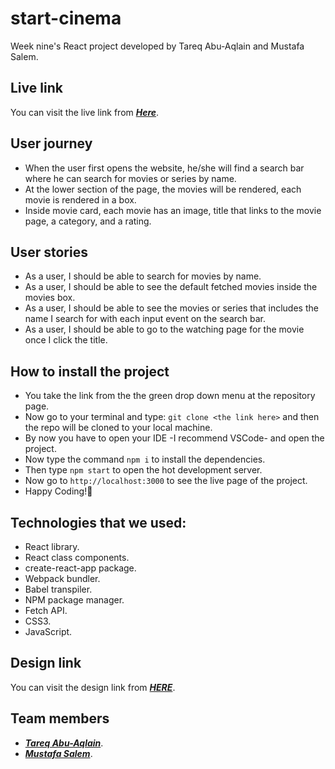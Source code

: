 # start-cinema

Week nine's React project developed by Tareq Abu-Aqlain and Mustafa Salem.

## Live link

You can visit the live link from ***[Here](https://632c5b82e3be772065539740--effulgent-biscotti-1327ee.netlify.app/)***.

## User journey

- When the user first opens the website, he/she will find a search bar where he can search for movies or series by name.
- At the lower section of the page, the movies will be rendered, each movie is rendered in a box.
- Inside movie card, each movie has an image, title that links to the movie page, a category, and a rating.

## User stories

- As a user, I should be able to search for movies by name.
- As a user, I should be able to see the default fetched movies inside the movies box.
- As a user, I should be able to see the movies or series that includes the name I search for with each input event on the search bar.
- As a user, I should be able to go to the watching page for the movie once I click the title.

## How to install the project

- You take the link from the the green drop down menu at the repository page.
- Now go to your terminal and type: `git clone <the link here>` and then the repo will be cloned to your local machine.
- By now you have to open your IDE -I recommend VSCode- and open the project.
- Now type the command `npm i` to install the dependencies.
- Then type `npm start` to open the hot development server.
- Now go to `http://localhost:3000` to see the live page of the project.
- Happy Coding!🤞

## Technologies that we used:

- React library.
- React class components.
- create-react-app package.
- Webpack bundler.
- Babel transpiler.
- NPM package manager.
- Fetch API.
- CSS3.
- JavaScript.

## Design link

You can visit the design link from ***[HERE](https://www.figma.com/file/YebXV2qjLzfPPuJpF4s9Rr/movies?node-id=0%3A1)***.

## Team members

- ***[Tareq Abu-Aqlain](https://github.com/tareq-abuaqlain)***.
- ***[Mustafa Salem](https://github.com/moustf)***.
